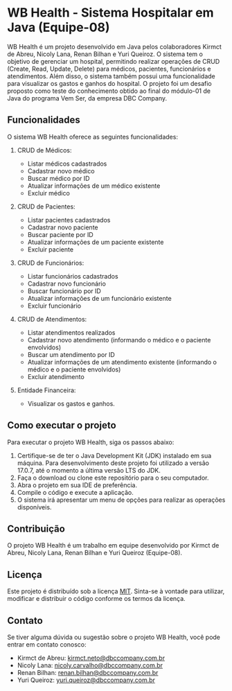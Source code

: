 # WB Health - Sistema Hospitalar em Java (Equipe-08)

WB Health é um  projeto desenvolvido em Java pelos colaboradores Kirmct de Abreu, Nicoly Lana, Renan Bilhan e Yuri Queiroz. O sistema tem o objetivo de gerenciar um hospital, permitindo realizar operações de CRUD (Create, Read, Update, Delete) para médicos, pacientes, funcionários e atendimentos. Além disso, o sistema também possui uma funcionalidade para visualizar os gastos e ganhos do hospital. O projeto foi um desafio proposto como teste do conhecimento obtido ao final do módulo-01 de Java do programa Vem Ser, da empresa DBC Company.
## Funcionalidades

O sistema WB Health oferece as seguintes funcionalidades:

1. CRUD de Médicos: 
   - Listar médicos cadastrados
   - Cadastrar novo médico
   - Buscar médico por ID
   - Atualizar informações de um médico existente
   - Excluir médico

2. CRUD de Pacientes: 
   - Listar pacientes cadastrados
   - Cadastrar novo paciente
   - Buscar paciente por ID
   - Atualizar informações de um paciente existente
   - Excluir paciente

3. CRUD de Funcionários: 
   - Listar funcionários cadastrados
   - Cadastrar novo funcionário
   - Buscar funcionário por ID
   - Atualizar informações de um funcionário existente
   - Excluir funcionário

4. CRUD de Atendimentos: 
   - Listar atendimentos realizados
   - Cadastrar novo atendimento (informando o médico e o paciente envolvidos)
   - Buscar um atendimento por ID
   - Atualizar informações de um atendimento existente (informando o médico e o paciente envolvidos)
   - Excluir atendimento

5. Entidade Financeira:
   - Visualizar os gastos e ganhos.

## Como executar o projeto

Para executar o projeto WB Health, siga os passos abaixo:

1. Certifique-se de ter o Java Development Kit (JDK) instalado em sua máquina. Para desenvolvimento deste projeto foi utilizado a versão 17.0.7, até o momento a última versão LTS do JDK.
2. Faça o download ou clone este repositório para o seu computador.
3. Abra o projeto em sua IDE de preferência.
4. Compile o código e execute a aplicação.
5. O sistema irá apresentar um menu de opções para realizar as operações disponíveis.

## Contribuição

O projeto WB Health é um trabalho em equipe desenvolvido por Kirmct de Abreu, Nicoly Lana, Renan Bilhan e Yuri Queiroz (Equipe-08).

## Licença

Este projeto é distribuído sob a licença [MIT](https://opensource.org/licenses/MIT). Sinta-se à vontade para utilizar, modificar e distribuir o código conforme os termos da licença.

## Contato

Se tiver alguma dúvida ou sugestão sobre o projeto WB Health, você pode entrar em contato conosco:

- Kirmct de Abreu: kirmct.neto@dbccompany.com.br
- Nicoly Lana: nicoly.carvalho@dbccompany.com.br
- Renan Bilhan: renan.bilhan@dbccompany.com.br
- Yuri Queiroz: yuri.queiroz@dbccompany.com.br

